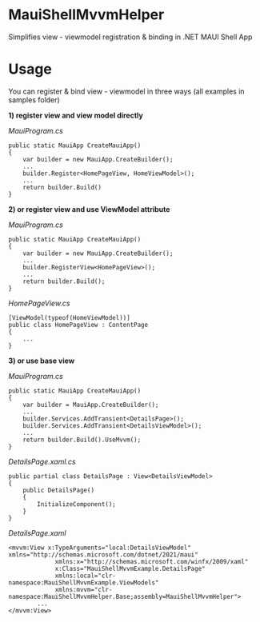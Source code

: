 # MauiShellMvvmHelper 

Simplifies view - viewmodel registration & binding in .NET MAUI Shell App

# Usage

You can register & bind view - viewmodel in three ways (all examples in samples folder)

 **1) register view and view model directly**
</br>

*MauiProgram.cs*

```
public static MauiApp CreateMauiApp()
{
    var builder = new MauiApp.CreateBuilder();
    ...
    builder.Register<HomePageView, HomeViewModel>();
    ...
    return builder.Build()
}
```

**2) or register view and use ViewModel attribute**
</br>

*MauiProgram.cs*

```
public static MauiApp CreateMauiApp()
{
    var builder = new MauiApp.CreateBuilder();
    ...
    builder.RegisterView<HomePageView>();
    ...
    return builder.Build();
}
```
*HomePageView.cs*

```
[ViewModel(typeof(HomeViewModel))]
public class HomePageView : ContentPage
{
    ...
}
```

**3) or use base view**
</br>

*MauiProgram.cs*
```
public static MauiApp CreateMauiApp()
{
    var builder = MauiApp.CreateBuilder();
    ...
    builder.Services.AddTransient<DetailsPage>();
    builder.Services.AddTransient<DetailsViewModel>();
    ...
    return builder.Build().UseMvvm();
}
```
*DetailsPage.xaml.cs*
```
public partial class DetailsPage : View<DetailsViewModel>
{
    public DetailsPage()
    {
        InitializeComponent();
    }
}
```
*DetailsPage.xaml*
```
<mvvm:View x:TypeArguments="local:DetailsViewModel" xmlns="http://schemas.microsoft.com/dotnet/2021/maui"
             xmlns:x="http://schemas.microsoft.com/winfx/2009/xaml"
             x:Class="MauiShellMvvmExample.DetailsPage"
             xmlns:local="clr-namespace:MauiShellMvvmExample.ViewModels"
             xmlns:mvvm="clr-namespace:MauiShellMvvmHelper.Base;assembly=MauiShellMvvmHelper">
        ...
</mvvm:View>
```